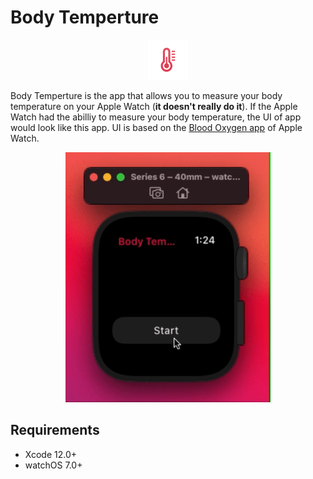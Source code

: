 # Body Temperture

<p align="center">
  <img src="materials/BodyTempertureIcon.png" height=64 />
</p>

Body Temperture is the app that allows you to measure your body temperature on your Apple Watch (**it doesn't really do it**). If the Apple Watch had the abilliy to measure your body temperature, the UI of app would look like this app. UI is based on the [Blood Oxygen app](https://support.apple.com/en-us/HT211027) of Apple Watch.

<p align="center">
  <img src="materials/body_temperture.gif" height=400 />
</p>

## Requirements
- Xcode 12.0+
- watchOS 7.0+
